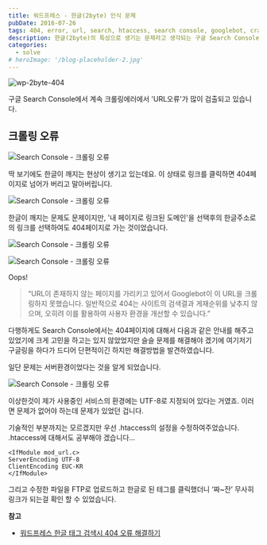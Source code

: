 ```yaml
---
title: 워드프레스 - 한글(2byte) 인식 문제
pubDate: 2016-07-26
tags: 404, error, url, search, htaccess, search console, googlebot, crawling errors, solve, 크롤링 에러, 구글 봇, 서치콘솔, 에러 페이지, URL오류, 문제해결
description: 한글(2byte)의 특성으로 생기는 문제라고 생각되는 구글 Search Console에서 크롤링오류가 있었습니다. URL오류의 문제를 인식하는 부분에서 생기는 것으로 파악되었으며, htaccess의 수정으로 일부 해결할 수 있었습니다.
categories:
  - solve
# heroImage: '/blog-placeholder-2.jpg'
---
```


![wp-2byte-404](https://c2.staticflickr.com/8/7563/27846910513_d616ae1dc0_c.jpg)

구글 Search Console에서 계속 크롤링에러에서 'URL오류'가 많이 검출되고 있습니다.

## 크롤링 오류

![Search Console - 크롤링 오류](https://c7.staticflickr.com/9/8893/28357567622_5742137f1b_c.jpg)

딱 보기에도 한글이 깨지는 현상이 생기고 있는데요.
이 상태로 링크를 클릭하면 404페이지로 넘어가 버리고 말아버립니다.

![Search Console - 크롤링 오류](https://c1.staticflickr.com/8/7693/28429955296_dfaf583bee_c.jpg)

한글이 깨지는 문제도 문제이지만, '내 페이지로 링크된 도메인'을 선택후의 한글주소로의 링크를 선택하여도 404페이지로 가는 것이었습니다.

![Search Console - 크롤링 오류](https://c3.staticflickr.com/9/8379/28357567722_6a0a5c054e_c.jpg)

![Search Console - 크롤링 오류](https://c4.staticflickr.com/9/8814/28462297555_9ff31f8526_c.jpg)

Oops!

> “URL이 존재하지 않는 페이지를 가리키고 있어서 Googlebot이 이 URL을 크롤링하지 못했습니다. 일반적으로 404는 사이트의 검색결과 게재순위를 낮추지 않으며, 오히려 이를 활용하여 사용자 환경을 개선할 수 있습니다.”

다행하게도 Search Console에서는 404페이지에 대해서 다음과 같은 안내를 해주고 있었기에 크게 고민을 하고는 있지 않았었지만 슬슬 문제를 해결해야 겠기에 여기저기 구글링을 하다가 드디어 단편적이긴 하지만 해결방법을 발견하였습니다.

일단 문제는 서버환경이었다는 것을 알게 되었습니다.

![Search Console - 크롤링 오류](https://c3.staticflickr.com/8/7622/28430206106_63d4c9cba2_c.jpg)

이상한것이 제가 사용중인 서비스의 환경에는 UTF-8로 지정되어 있다는 거였죠.
이러면 문제가 없어야 하는데 문제가 있었던 겁니다.

기술적인 부분까지는 모르겠지만 우선 .htaccess의 설정을 수정하여주었습니다.
.htaccess에 대해서도 공부해야 겠습니다…

```
<IfModule mod_url.c>
ServerEncoding UTF-8
ClientEncoding EUC-KR
</IfModule>
```

그리고 수정한 파일을 FTP로 업로드하고 한글로 된 테그를 클릭했더니 ‘짜~잔’ 무사히 링크가 되는걸 확인 할 수 있었습니다.

**참고**

- [워드프레스 한글 태그 검색시 404 오류 해결하기](http://www.dodofafa.co.kr/%EC%9B%8C%EB%93%9C%ED%94%84%EB%A0%88%EC%8A%A4-%ED%95%9C%EA%B8%80-%ED%83%9C%EA%B7%B8-%EA%B2%80%EC%83%89%EC%8B%9C-404-%EC%98%A4%EB%A5%98-%ED%95%B4%EA%B2%B0%ED%95%98%EA%B8%B0/)
